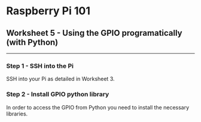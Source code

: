 # Raspberry Pi 101

## Worksheet 5 - Using the GPIO programatically (with Python)

---

### Step 1 - SSH into the Pi

SSH into your Pi as detailed in Worksheet 3.



### Step 2 - Install GPIO python library

In order to access the GPIO from Python you need to install the necessary libraries.



